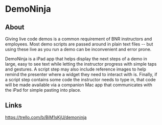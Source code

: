 # DemoNinja

## About

Giving live code demos is a common requirement of BNR instructors and employees. Most demo scripts are passed around in plain text files -- but using these live as you run a demo can be inconvenient and error prone. 

DemoNinja is a iPad app that helps display the next steps of a demo in large, easy to see text while letting the instructor progress with simple taps and gestures. A script step may also include reference images to help remind the presenter where a widget they need to interact with is. Finally, if a script step contains some code the instructor needs to type in, that code will be made available via a companion Mac app that communicates with the iPad for simple pasting into place.

## Links

https://trello.com/b/BiM1sKjU/demoninja